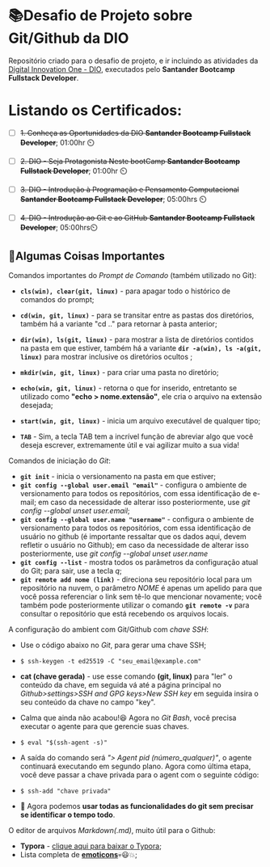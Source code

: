 # :books:Desafio de Projeto sobre Git/Github da DIO
Repositório criado para o desafio de projeto, e ir incluindo as atividades da [Digital Innovation One - DIO](https://web.digitalinnovation.one/home), executados pelo **Santander Bootcamp Fullstack Developer**.

# Listando os Certificados:

- [ ] ~~1. Conheça as Oportunidades da DIO **Santander Bootcamp Fullstack Developer**~~; 01:00hr :timer_clock:

- [ ] ~~2. DIO - Seja Protagonista Neste bootCamp **Santander Bootcamp Fullstack Developer**~~; 01:00hr :timer_clock:

- [ ] ~~3. DIO - Introdução à Programação e Pensamento Computacional **Santander Bootcamp Fullstack Developer**~~; 05:00hrs :timer_clock:

- [ ] ~~4. DIO - Introdução ao Git e ao GitHub **Santander Bootcamp Fullstack Developer**~~; 05:00hrs:timer_clock:

  



## :key:Algumas Coisas Importantes

Comandos importantes do *Prompt de Comando* (também utilizado no Git):

- **`cls(win), clear(git, linux)`** - para apagar todo o histórico de comandos do prompt;

- **`cd(win, git, linux)`** - para se transitar entre as pastas dos diretórios, também há a variante "cd .." para retornar à pasta anterior;
- **`dir(win), ls(git, linux)`** - para mostrar a lista de diretórios contidos na pasta em que estiver, também há a variante **`dir -a(win), ls -a(git, linux)`** para mostrar inclusive os diretórios ocultos ;
- **`mkdir(win, git, linux)`** - para criar uma pasta no diretório;
- **`echo(win, git, linux)`** - retorna o que for inserido, entretanto se utilizado como **"echo > nome.extensão"**, ele cria o arquivo na extensão desejada;
-  **`start(win, git, linux)`** - inicia um arquivo executável de qualquer tipo;
- **`TAB`** - Sim, a tecla TAB tem a incrível função de abreviar algo que você deseja escrever, extremamente útil e vai agilizar muito a sua vida!

Comandos de iniciação do *Git*:

- **`git init`** - inicia o versionamento na pasta em que estiver;
- **`git config --global user.email "email"`** - configura o ambiente de versionamento para todos os repositórios, com essa identificação de e-mail; em caso da necessidade de alterar isso posteriormente, use *git config --global unset user.email*;
- **`git config --global user.name "username"`** - configura o ambiente de versionamento para todos os repositórios, com essa identificação de usuário no github (é importante ressaltar que os dados aqui, devem refletir o usuário no Github); em caso da necessidade de alterar isso posteriormente, use *git config --global unset user.name*
- **`git config --list`** - mostra todos os parâmetros da configuração atual do Git; para sair, use a tecla *q*;
- **`git remote add nome (link)`** - direciona seu repositório local para um repositório na nuvem, o parâmetro *NOME* é apenas um apelido para que você possa referenciar o link sem tê-lo que mencionar novamente; você também pode posteriormente utilizar o comando **`git remote -v`** para consultar o repositório que está recebendo os arquivos locais.

A configuração do ambient com Git/Github com *chave SSH*:

- Use o código abaixo no *Git*, para gerar uma chave SSH;

- ```shell
  $ ssh-keygen -t ed25519 -C "seu_email@example.com"
  ```

- **cat (chave gerada)** - use esse comando **(git, linux)** para "ler" o conteúdo da chave, em seguida vá até a página principal no *Github>settings>SSH and GPG keys>New SSH key* em seguida insira o seu conteúdo da chave no campo "key".

- Calma que ainda não acabou!:laughing: Agora no *Git Bash*, você precisa executar o agente para que gerencie suas chaves.

- ```shell
  $ eval "$(ssh-agent -s)"
  ```

- A saída do comando será *"> Agent pid (número_qualquer)"*, o agente continuará executando em segundo plano. Agora como última etapa, você deve passar a chave privada para o agent com o seguinte código:

- ```shell
  $ ssh-add "chave privada"
  ```

- :handshake: Agora podemos **usar todas as funcionalidades do git sem precisar se identificar o tempo todo**.

O editor de arquivos *Markdown(.md)*, muito útil para o Github:

- **Typora** - [clique aqui para baixar o Typora](https://typora.io);
- Lista completa de **[emoticons](https://gist.github.com/rxaviers/7360908)**:skull::smiley::collision:;
